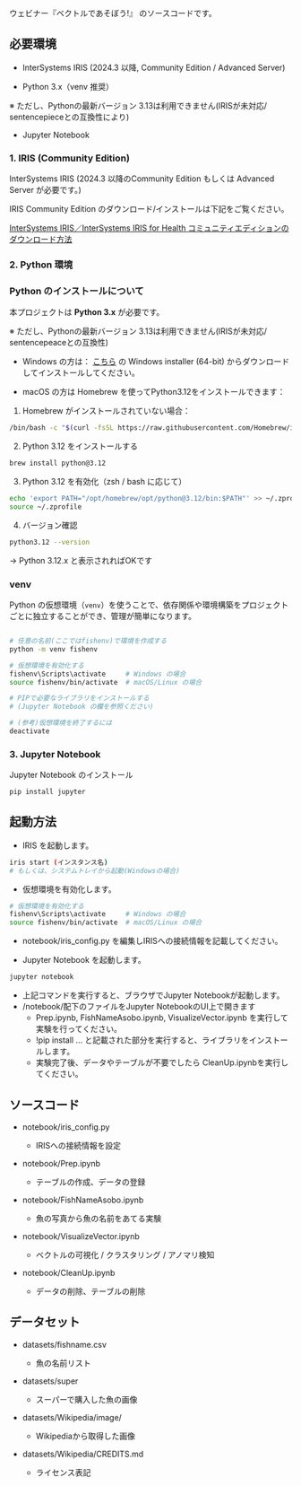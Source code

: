 
ウェビナー『ベクトルであそぼう!』 のソースコードです。

## 必要環境

- InterSystems IRIS (2024.3 以降, Community Edition / Advanced Server)

- Python 3.x（venv 推奨）

※ ただし、Pythonの最新バージョン 3.13は利用できません(IRISが未対応/ sentencepieceとの互換性により)

- Jupyter Notebook


### 1. IRIS (Community Edition)


InterSystems IRIS (2024.3 以降のCommunity Edition もしくは Advanced Server が必要です。)

IRIS Community Edition のダウンロード/インストールは下記をご覧ください。

 [InterSystems IRIS／InterSystems IRIS for Health コミュニティエディションのダウンロード方法](https://jp.community.intersystems.com/post/intersystems-iris%EF%BC%8Fintersystems-iris-health-%E3%82%B3%E3%83%9F%E3%83%A5%E3%83%8B%E3%83%86%E3%82%A3%E3%82%A8%E3%83%87%E3%82%A3%E3%82%B7%E3%83%A7%E3%83%B3%E3%81%AE%E3%83%80%E3%82%A6%E3%83%B3%E3%83%AD%E3%83%BC%E3%83%89%E6%96%B9%E6%B3%95)


### 2. Python 環境

### Python のインストールについて

本プロジェクトは **Python 3.x** が必要です。

※ ただし、Pythonの最新バージョン 3.13は利用できません(IRISが未対応/ sentencepeaceとの互換性)

- Windows の方は：
[こちら](https://www.python.org/downloads/release/python-3127/) の Windows installer (64-bit) からダウンロードしてインストールしてください。

- macOS の方は Homebrew を使ってPython3.12をインストールできます：

1. Homebrew がインストールされていない場合：
```bash
/bin/bash -c "$(curl -fsSL https://raw.githubusercontent.com/Homebrew/install/HEAD/install.sh)"
```
2. Python 3.12 をインストールする
```bash
brew install python@3.12
```
3. Python 3.12 を有効化（zsh / bash に応じて）
```bash
echo 'export PATH="/opt/homebrew/opt/python@3.12/bin:$PATH"' >> ~/.zprofile
source ~/.zprofile
```
4. バージョン確認
```bash
python3.12 --version
```
 → Python 3.12.x と表示されればOKです

### venv

Python の仮想環境（`venv`）を使うことで、依存関係や環境構築をプロジェクトごとに独立することができ、管理が簡単になります。

```bash

# 任意の名前(ここではfishenv)で環境を作成する
python -m venv fishenv

# 仮想環境を有効化する
fishenv\Scripts\activate     # Windows の場合
source fishenv/bin/activate  # macOS/Linux の場合

# PIPで必要なライブラリをインストールする
# (Jupyter Notebook の欄を参照ください)

# (参考)仮想環境を終了するには
deactivate
```

### 3. Jupyter Notebook
Jupyter Notebook のインストール

```bash
pip install jupyter
```

## 起動方法

* IRIS を起動します。
```bash
iris start (インスタンス名)
# もしくは、システムトレイから起動(Windowsの場合)
```

* 仮想環境を有効化します。

```bash
# 仮想環境を有効化する
fishenv\Scripts\activate     # Windows の場合
source fishenv/bin/activate  # macOS/Linux の場合

```
* notebook/iris_config.py を編集しIRISへの接続情報を記載してください。

* Jupyter Notebook を起動します。

```bash
jupyter notebook
```
* 上記コマンドを実行すると、ブラウザでJupyter Notebookが起動します。
* /notebook/配下のファイルをJupyter NotebookのUI上で開きます
  * Prep.ipynb, FishNameAsobo.ipynb, VisualizeVector.ipynb を実行して実験を行ってください。  
  * !pip install ... と記載された部分を実行すると、ライブラリをインストールします。
  * 実験完了後、データやテーブルが不要でしたら CleanUp.ipynbを実行してください。

## ソースコード

* notebook/iris_config.py
  * IRISへの接続情報を設定

* notebook/Prep.ipynb
  * テーブルの作成、データの登録

* notebook/FishNameAsobo.ipynb
  * 魚の写真から魚の名前をあてる実験

* notebook/VisualizeVector.ipynb
  * ベクトルの可視化 / クラスタリング / アノマリ検知

* notebook/CleanUp.ipynb
  * データの削除、テーブルの削除

## データセット

* datasets/fishname.csv
  *  魚の名前リスト

* datasets/super
  * スーパーで購入した魚の画像

* datasets/Wikipedia/image/
  * Wikipediaから取得した画像

* datasets/Wikipedia/CREDITS.md
  * ライセンス表記

